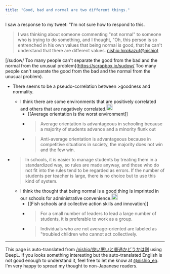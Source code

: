```yaml
---
title: "Good, bad and normal are two different things."
---
```


I saw a response to my tweet: "I'm not sure how to respond to this.
> I was thinking about someone commenting "not normal" to someone who is trying to do something, and I thought, "Oh, this person is so entrenched in his own values that being normal is good, that he can't understand that there are different values. [nishio hirokazu(@nishio)](https://twitter.com/nishio/status/1096179428432830464)

[/sudow/ Too many people can't separate the good from the bad and the normal from the unusual problem](https://scrapbox.io/sudow/ Too many people can't separate the good from the bad and the normal from the unusual problem).
- There seems to be a pseudo-correlation between >goodness and normality.
    - I think there are some environments that are positively correlated and others that are negatively correlated.<img src='https://scrapbox.io/api/pages/nishio-en/nishio/icon' alt='nishio.icon' height="19.5"/>
        - [[Average orientation is the worst environment]]
        - > Average orientation is advantageous in schooling because a majority of students advance and a minority flunk out
        - >  Anti-average orientation is advantageous because in competitive situations in society, the majority does not win and the few win.

- >  In schools, it is easier to manage students by treating them in a standardized way, so rules are made anyway, and those who do not fit into the rules tend to be regarded as errors. If the number of students per teacher is large, there is no choice but to use this kind of system.
    - I think the thought that being normal is a good thing is imprinted in our schools for administrative convenience.<img src='https://scrapbox.io/api/pages/nishio-en/nishio/icon' alt='nishio.icon' height="19.5"/>
        - [[Fish schools and collective action skills and innovation]]
        - > For a small number of leaders to lead a large number of students, it is preferable to work as a group.
        - > Individuals who are not average-oriented are labeled as "troubled children who cannot act collectively.

---
This page is auto-translated from [/nishio/良い悪いと普通かどうかは別](https://scrapbox.io/nishio/良い悪いと普通かどうかは別) using DeepL. If you looks something interesting but the auto-translated English is not good enough to understand it, feel free to let me know at [@nishio_en](https://twitter.com/nishio_en). I'm very happy to spread my thought to non-Japanese readers.